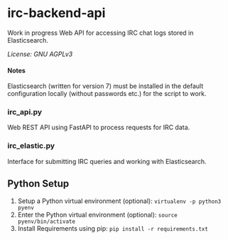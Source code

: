 # irc-backend-api

Work in progress Web API for accessing IRC chat logs stored in Elasticsearch.

_License: GNU AGPLv3_

#### Notes

Elasticsearch (written for version 7) must be installed in the default configuration locally (without passwords etc.) for the script to work.

### irc_api.py

Web REST API using FastAPI to process requests for IRC data.

### irc_elastic.py

Interface for submitting IRC queries and working with Elasticsearch.

## Python Setup

1. Setup a Python virtual environment (optional): `virtualenv -p python3 pyenv`
1. Enter the Python virtual environment (optional): `source pyenv/bin/activate`
2. Install Requirements using pip: `pip install -r requirements.txt`
